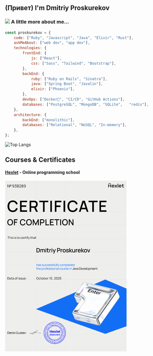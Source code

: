 <h2>(Привет)  I'm Dmitriy Proskurekov</h2>

### <img src="https://media.giphy.com/media/VgCDAzcKvsR6OM0uWg/giphy.gif" width="50"> A little more about me...  

```javascript
const proskurekov = {
    code: ["Ruby", "Javascript", "Java", "Elixir", "Rust"],
    askMeAbout: ["web dev", "app dev"],
    technologies: {
        frontEnd: {
            js: ["React"],
            css: ["Sass", "Tailwind", "Bootstrap"],
        },
        backEnd: {
            ruby: ["Ruby on Rails", "Sinatra"],
            java: ["Spring Boot", "Javalin"],
            elixir: ["Phoenix"],
        },
        devOps: ["Docker🐳", "CI/CD", "GitHub Actions"],
        databases: ["PostgreSQL", "MongoDB", "SQLite",   "redis"],
    },
    architecture: {
        backEnd: ["monolithic"],
        databases: ["Relational", "NoSQL", "In-memory"],
    },
};
```

![Top Langs](https://github-readme-stats.vercel.app/api/top-langs/?username=proskdim&layout=compact)


## Courses & Certificates

#### [Hexlet](https://ru.hexlet.io/courses) - Online programming school

<img src="./images/hexlet_course.png" width="400">
